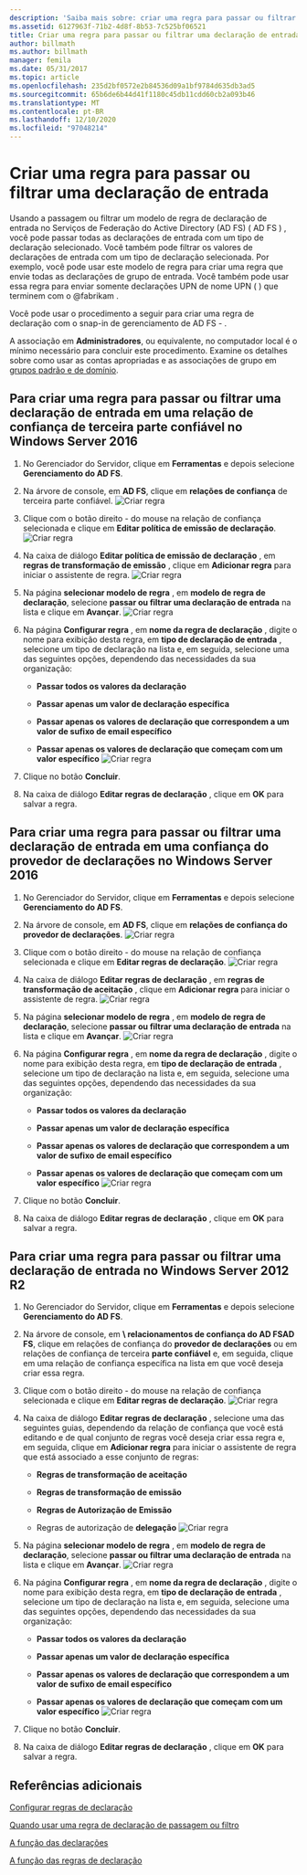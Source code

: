 ```yaml
---
description: 'Saiba mais sobre: criar uma regra para passar ou filtrar uma declaração de entrada'
ms.assetid: 6127963f-71b2-4d8f-8b53-7c525bf06521
title: Criar uma regra para passar ou filtrar uma declaração de entrada
author: billmath
ms.author: billmath
manager: femila
ms.date: 05/31/2017
ms.topic: article
ms.openlocfilehash: 235d2bf0572e2b84536d09a1bf9784d635db3ad5
ms.sourcegitcommit: 65b6de6b44d41f1180c45db11cdd60cb2a093b46
ms.translationtype: MT
ms.contentlocale: pt-BR
ms.lasthandoff: 12/10/2020
ms.locfileid: "97048214"
---
```

# <a name="create-a-rule-to-pass-through-or-filter-an-incoming-claim"></a>Criar uma regra para passar ou filtrar uma declaração de entrada

Usando a passagem ou filtrar um modelo de regra de declaração de entrada no Serviços de Federação do Active Directory (AD FS) \( AD FS \) , você pode passar todas as declarações de entrada com um tipo de declaração selecionado. Você também pode filtrar os valores de declarações de entrada com um tipo de declaração selecionada. Por exemplo, você pode usar este modelo de regra para criar uma regra que envie todas as declarações de grupo de entrada. Você também pode usar essa regra para enviar somente declarações UPN de nome UPN \( \) que terminem com o @fabrikam .

Você pode usar o procedimento a seguir para criar uma regra de declaração com o snap-in de gerenciamento de AD FS \- .

A associação em **Administradores**, ou equivalente, no computador local é o mínimo necessário para concluir este procedimento.  Examine os detalhes sobre como usar as contas apropriadas e as associações de grupo em [grupos padrão e de domínio](https://go.microsoft.com/fwlink/?LinkId=83477).

## <a name="to-create-a-rule-to-pass-through-or-filter-an-incoming-claim-on-a-relying-party-trust-in-windows-server-2016"></a>Para criar uma regra para passar ou filtrar uma declaração de entrada em uma relação de confiança de terceira parte confiável no Windows Server 2016

1.  No Gerenciador do Servidor, clique em **Ferramentas** e depois selecione **Gerenciamento do AD FS**.

2.  Na árvore de console, em **AD FS**, clique em **relações de confiança** de terceira parte confiável.
![Criar regra](media/Create-a-Rule-to-Pass-Through-or-Filter-an-Incoming-Claim/claimrule9.PNG)

3.  Clique com o botão direito \- do mouse na relação de confiança selecionada e clique em **Editar política de emissão de declaração**.
![Criar regra](media/Create-a-Rule-to-Pass-Through-or-Filter-an-Incoming-Claim/claimrule10.PNG)

4.  Na caixa de diálogo **Editar política de emissão de declaração** , em **regras de transformação de emissão** , clique em **Adicionar regra** para iniciar o assistente de regra.
![Criar regra](media/Create-a-Rule-to-Pass-Through-or-Filter-an-Incoming-Claim/claimrule11.PNG)

5.  Na página **selecionar modelo de regra** , em **modelo de regra de declaração**, selecione **passar ou filtrar uma declaração de entrada** na lista e clique em **Avançar**.
![Criar regra](media/Create-a-Rule-to-Pass-Through-or-Filter-an-Incoming-Claim/claimrule4.PNG)

6.  Na página **Configurar regra** , em **nome da regra de declaração** , digite o nome para exibição desta regra, em **tipo de declaração de entrada** , selecione um tipo de declaração na lista e, em seguida, selecione uma das seguintes opções, dependendo das necessidades da sua organização:

    -   **Passar todos os valores da declaração**

    -   **Passar apenas um valor de declaração específica**

    -   **Passar apenas os valores de declaração que correspondem a um valor de sufixo de email específico**

    -   **Passar apenas os valores de declaração que começam com um valor específico** 
 ![ Criar regra](media/Create-a-Rule-to-Pass-Through-or-Filter-an-Incoming-Claim/claimrule5.PNG)

7.  Clique no botão **Concluir**.

8.  Na caixa de diálogo **Editar regras de declaração** , clique em **OK** para salvar a regra.

## <a name="to-create-a-rule-to-pass-through-or-filter-an-incoming-claim-on-a-claims-provider-trust-in-windows-server-2016"></a>Para criar uma regra para passar ou filtrar uma declaração de entrada em uma confiança do provedor de declarações no Windows Server 2016

1.  No Gerenciador do Servidor, clique em **Ferramentas** e depois selecione **Gerenciamento do AD FS**.

2.  Na árvore de console, em **AD FS**, clique em **relações de confiança do provedor de declarações**.
![Criar regra](media/Create-a-Rule-to-Pass-Through-or-Filter-an-Incoming-Claim/claimrule1.PNG)

3.  Clique com o botão direito \- do mouse na relação de confiança selecionada e clique em **Editar regras de declaração**.
![Criar regra](media/Create-a-Rule-to-Pass-Through-or-Filter-an-Incoming-Claim/claimrule2.PNG)

4.  Na caixa de diálogo **Editar regras de declaração** , em **regras de transformação de aceitação** , clique em **Adicionar regra** para iniciar o assistente de regra.
![Criar regra](media/Create-a-Rule-to-Pass-Through-or-Filter-an-Incoming-Claim/claimrule3.PNG)

5.  Na página **selecionar modelo de regra** , em **modelo de regra de declaração**, selecione **passar ou filtrar uma declaração de entrada** na lista e clique em **Avançar**.
![Criar regra](media/Create-a-Rule-to-Pass-Through-or-Filter-an-Incoming-Claim/claimrule4.PNG)

6.  Na página **Configurar regra** , em **nome da regra de declaração** , digite o nome para exibição desta regra, em **tipo de declaração de entrada** , selecione um tipo de declaração na lista e, em seguida, selecione uma das seguintes opções, dependendo das necessidades da sua organização:

    -   **Passar todos os valores da declaração**

    -   **Passar apenas um valor de declaração específica**

    -   **Passar apenas os valores de declaração que correspondem a um valor de sufixo de email específico**

    -   **Passar apenas os valores de declaração que começam com um valor específico** 
 ![ Criar regra](media/Create-a-Rule-to-Pass-Through-or-Filter-an-Incoming-Claim/claimrule5.PNG)

7.  Clique no botão **Concluir**.

8.  Na caixa de diálogo **Editar regras de declaração** , clique em **OK** para salvar a regra.

## <a name="to-create-a-rule-to-pass-through-or-filter-an-incoming-claim-in-windows-server-2012-r2"></a>Para criar uma regra para passar ou filtrar uma declaração de entrada no Windows Server 2012 R2

1.  No Gerenciador do Servidor, clique em **Ferramentas** e depois selecione **Gerenciamento do AD FS**.

2.  Na árvore de console, em **\\ relacionamentos de confiança do AD FSAD FS**, clique em relações de confiança do **provedor de declarações** ou em relações de confiança de terceira **parte confiável** e, em seguida, clique em uma relação de confiança específica na lista em que você deseja criar essa regra.

3.  Clique com o botão direito \- do mouse na relação de confiança selecionada e clique em **Editar regras de declaração**.
![Criar regra](media/Create-a-Rule-to-Pass-Through-or-Filter-an-Incoming-Claim/claimrule6.PNG)

4.  Na caixa de diálogo **Editar regras de declaração** , selecione uma das seguintes guias, dependendo da relação de confiança que você está editando e de qual conjunto de regras você deseja criar essa regra e, em seguida, clique em **Adicionar regra** para iniciar o assistente de regra que está associado a esse conjunto de regras:

    -   **Regras de transformação de aceitação**

    -   **Regras de transformação de emissão**

    -   **Regras de Autorização de Emissão**

    -   Regras de autorização de **delegação** 
 ![ Criar regra](media/Create-a-Rule-to-Permit-All-Users/permitall5.PNG)

5.  Na página **selecionar modelo de regra** , em **modelo de regra de declaração**, selecione **passar ou filtrar uma declaração de entrada** na lista e clique em **Avançar**.
![Criar regra](media/Create-a-Rule-to-Pass-Through-or-Filter-an-Incoming-Claim/claimrule7.PNG)

6.  Na página **Configurar regra** , em **nome da regra de declaração** , digite o nome para exibição desta regra, em **tipo de declaração de entrada** , selecione um tipo de declaração na lista e, em seguida, selecione uma das seguintes opções, dependendo das necessidades da sua organização:

    -   **Passar todos os valores da declaração**

    -   **Passar apenas um valor de declaração específica**

    -   **Passar apenas os valores de declaração que correspondem a um valor de sufixo de email específico**

    -   **Passar apenas os valores de declaração que começam com um valor específico** 
 ![ Criar regra](media/Create-a-Rule-to-Pass-Through-or-Filter-an-Incoming-Claim/claimrule8.PNG)

7.  Clique no botão **Concluir**.

8.  Na caixa de diálogo **Editar regras de declaração** , clique em **OK** para salvar a regra.




## <a name="additional-references"></a>Referências adicionais
[Configurar regras de declaração](Configure-Claim-Rules.md)

[Quando usar uma regra de declaração de passagem ou filtro](../../ad-fs/technical-reference/When-to-Use-a-Pass-Through-or-Filter-Claim-Rule.md)

[A função das declarações](../../ad-fs/technical-reference/The-Role-of-Claims.md)

[A função das regras de declaração](../../ad-fs/technical-reference/The-Role-of-Claim-Rules.md)


